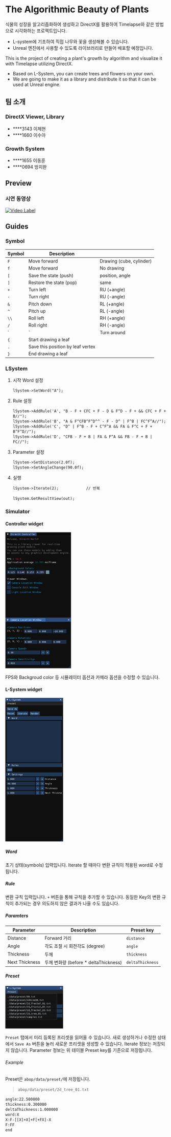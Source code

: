 # The Algorithmic Beauty of Plants
식물의 성장을 알고리즘화하여 생성하고 DirectX를 활용하여 Timelapse와 같은 방법으로 시각화하는 프로젝트입니다.
- L-system에 기초하여 직접 나무와 꽃을 생성해볼 수 있습니다.
- Unreal 엔진에서 사용할 수 있도록 라이브러리로 만들어 배포할 예정입니다.

This is the project of creating a plant's growth by algorithm and visualize it with Timelapse utilizing DirectX.
- Based on L-System, you can create trees and flowers on your own.
- We are going to make it as a library and distribute it so that it can be used at Unreal engine.

## 팀 소개

### DirectX Viewer, Library
- ****3143 이제현
- ****1660 이수아

### Growth System
- ****1655 이동훈
- ****0694 방지완

## Preview
### 시연 동영상
[![Video Label](https://img.youtube.com/vi/R9rPVV2W3PQ/0.jpg)](https://youtu.be/R9rPVV2W3PQ)

## Guides
### Symbol

|Symbol|Description| |
|---|---|---|
|`F`|Move forward|Drawing (cube, cylinder)|
|`f`|Move forward|No drawing |
|`[`|Save the state (push)|position, angle|
|`]`|Restore the state (pop)|same|
|`+`|Turn left|RU (+angle)|
|`-`|Turn right|RU (-angle)|
|`&`|Pitch down|RL (+angle)|
|`^`|Pitch up|RL (-angle)|
|`\\`|Roll left|RH (+angle)|
|`/`|Roll right|RH (-angle)|
|`|`|Turn around|RU (+180.0f)|
|`{`|Start drawing a leaf||
|`.`|Save this position by leaf vertex||
|`}`|End drawing a leaf||

### LSystem
1. 시작 Word 설정
    ```
    lSystem->SetWord("A");
    ```
2. Rule 설정
    ```
    lSystem->AddRule('A', "B - F + CFC + F - D & F^D - F + && CFC + F + B//");
    lSystem->AddRule('B', "A & F^CFB^F^D^^ - F - D^ | F^B | FC^F^A//");
    lSystem->AddRule('C', "D^ | F^B - F + C^F^A && FA & F^C + F + B^F^D//");
    lSystem->AddRule('D', "CFB - F + B | FA & F^A && FB - F + B | FC//");
    ```
3. Parameter 설정
    ```
    lSystem->SetDistance(2.0f);
    lSystem->SetAngleChange(90.0f);
    ```
4. 실행
    ```
    lSystem->Iterate(2);            // 반복

    lSystem.GetResultView(out);
    ```

### Simulator
#### Controller widget
<img src="./docs/cameraWidget.png" width="206" height="425"/>

FPS와 Backgroud color 등 시뮬레이터 옵션과 카메라 옵션을 수정할 수 있습니다.

#### L-System widget
<img src="./docs/lSystemWidget.png" width="181" height="448"/>

##### Word
초기 상태(symbols) 입력입니다. Iterate 할 때마다 변환 규칙이 적용된 word로 수정됩니다.

##### Rule
변환 규칙 입력입니다. `+` 버튼을 통해 규칙을 추가할 수 있습니다. 동일한 Key의 변환 규칙이 추가되는 경우 의도하지 않은 결과가 나올 수도 있습니다.

##### Paramters

|Parameter|Description|Preset key|
|---|---|---|
|Distance|Forward 거리|`distance`|
|Angle|각도 조절 시 회전각도 (degree)|`angle`|
|Thickness|두께|`thickness`|
|Next Thickness|두께 변화량 (before * deltaThickness)|`deltaThickness`| 

##### Preset
<img src="./docs/preset.png" width="181" height="133"/>

`Preset` 탭에서 미리 등록된 프리셋을 읽어올 수 있습니다. 새로 생성하거나 수정한 상태에서 `Save As` 버튼을 눌러 새로운 프리셋을 생성할 수 있습니다. Iterate 정보는 저장되지 않습니다. Parameter 정보는 위 테이블 Preset key를 기준으로 저장됩니다.

###### Example
Preset은 `abop/data/preset/`에 저장됩니다.
> `abop/data/preset/2d_tree_01.txt`
```
angle:22.500000
thickness:0.300000
deltaThickness:1.000000
word:X
X:F-[[X]+X]+F[+FX]-X
F:FF
end
```
